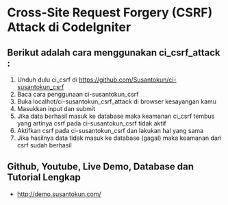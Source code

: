 Cross-Site Request Forgery (CSRF) Attack di CodeIgniter
============================================================

Berikut adalah cara menggunakan ci_csrf_attack :
------------------------------------------------------------
1. Unduh dulu ci_csrf di https://github.com/Susantokun/ci-susantokun_csrf
2. Baca cara penggunaan ci-susantokun_csrf
3. Buka localhot/ci-susantokun_csrf_attack di browser kesayangan kamu
4. Masukkan input dan submit
5. Jika data berhasil masuk ke database maka keamanan ci_csrf tembus yang artinya csrf pada ci-susantokun_csrf tidak aktif
6. Aktifkan csrf pada ci-susantokun_csrf dan lakukan hal yang sama
7. Jika hasilnya data tidak masuk ke database (gagal) maka keamanan dari csrf sudah berhasil

Github, Youtube, Live Demo, Database dan Tutorial Lengkap
------------------------------------------------------------
- http://demo.susantokun.com/
